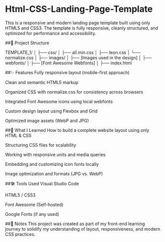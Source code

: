 # Html-CSS-Landing-Page-Template
This is a responsive and modern landing page template built using only HTML5 and CSS3. The template is fully responsive, cleanly structured, and optimized for performance and accessibility.

##📁 Project Structure

TEMPLATE_1/ │ ├── css/ │ ├── all.min.css │ ├── leon.css │ └── normalize.css │ ├── images/ │ ├── [Images used in the design] │ ├── webfonts/ │ ├── [Font Awesome Webfonts] │ ├── index.html

##✨ Features Fully responsive layout (mobile-first approach)

Clean and semantic HTML5 markup

Organized CSS with normalize.css for consistency across browsers

Integrated Font Awesome icons using local webfonts

Custom design layout using Flexbox and Grid

Optimized image assets (WebP and JPG)

##🧠 What I Learned How to build a complete website layout using only HTML & CSS

Structuring CSS files for scalability

Working with responsive units and media queries

Embedding and customizing icon fonts locally

Image optimization and formats (JPG vs. WebP)

##🛠️ Tools Used Visual Studio Code

HTML5 / CSS3

Font Awesome (Self-hosted)

Google Fonts (if any used)

##📌 Notes This project was created as part of my front-end learning journey to solidify my understanding of layout, responsiveness, and modern CSS practices.
